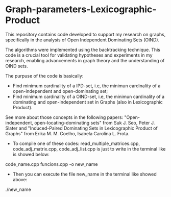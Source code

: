 # Graph-parameters-Lexicographic-Product

This repository contains code developed to support my research on graphs, specifically in the analysis of Open Independent Dominating Sets (OIND).

The algorithms were implemented using the backtracking technique. This code is a crucial tool for validating hypotheses and experiments in my research, enabling advancements in graph theory and the understanding of OIND sets.

The purpuse of the code is basically:
* Find minimum cardinality of a IPD-set, i.e, the minimun cardinality of a open-independent and open-dominating set;
* Find minimum cardinality of a OIND-set, i.e, the minimun cardinality of a dominating and open-independent set in Graphs (also in Lexicographic Product).

See more about those concepts in the following papers: "Open-independent, open-locating-dominating sets" from Suk J. Seo, Peter J. Slater and "Induced-Paired Dominating Sets in Lexicographic Product of Graphs" from Erika M. M. Coelho, Isabela Carolina L. Frota.

* To compile one of these codes: read_multiple_matrices.cpp, code_adj_matrix.cpp, code_adj_list.cpp is just to write in the terminal like is showed below:

code_name.cpp funcions.cpp -o new_name

* Then you can execute the file new_name in the terminal like showed above:

./new_name
